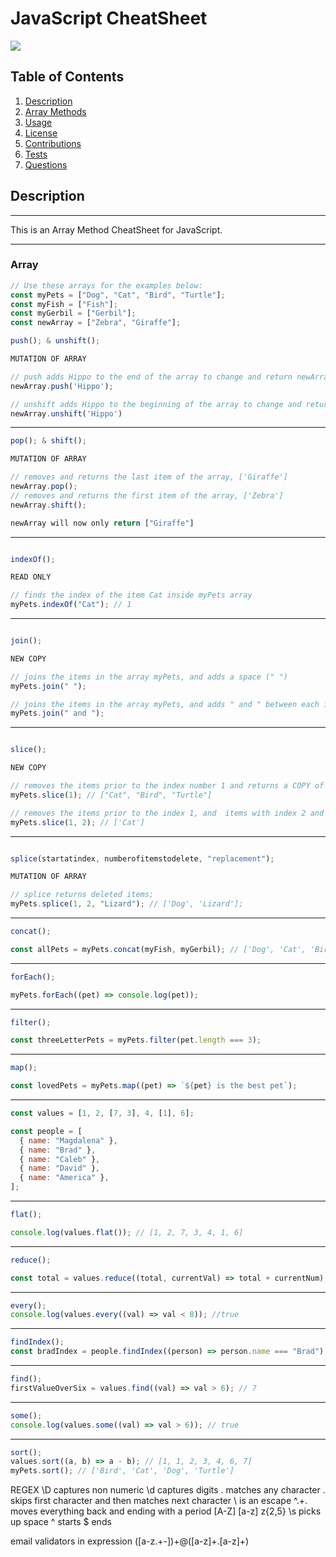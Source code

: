 # JavaScript CheatSheet

![](https://img.shields.io/badge/License-MIT-white.svg)

## Table of Contents

1. [Description](#description)
2. [Array Methods](#array)
3. [Usage](#usage)
4. [License](#license)
5. [Contributions](#contributions)
6. [Tests](#tests)
7. [Questions](#questions)

## Description

---

This is an Array Method CheatSheet for JavaScript.

---

### Array

```js
// Use these arrays for the examples below:
const myPets = ["Dog", "Cat", "Bird", "Turtle"];
const myFish = ["Fish"];
const myGerbil = ["Gerbil"];
const newArray = ["Zebra", "Giraffe"];
```

```js
push(); & unshift();

MUTATION OF ARRAY

// push adds Hippo to the end of the array to change and return newArray = ['Zebra','Giraffe','Hippo']
newArray.push('Hippo');

// unshift adds Hippo to the beginning of the array to change and return newArray = ['Hippo', 'Zebra', 'Giraffe']
newArray.unshift('Hippo')
```


---

```js
pop(); & shift();

MUTATION OF ARRAY

// removes and returns the last item of the array, ['Giraffe']
newArray.pop();
// removes and returns the first item of the array, ['Zebra']
newArray.shift();

newArray will now only return ["Giraffe"]

```

---

```js

indexOf();

READ ONLY

// finds the index of the item Cat inside myPets array
myPets.indexOf("Cat"); // 1
```

---

```js

join();

NEW COPY

// joins the items in the array myPets, and adds a space (" ") 
myPets.join(" ");

// joins the items in the array myPets, and adds " and " between each item.
myPets.join(" and ");

```

---

```js

slice();

NEW COPY

// removes the items prior to the index number 1 and returns a COPY of myPets
myPets.slice(1); // ["Cat", "Bird", "Turtle"]

// removes the items prior to the index 1, and  items with index 2 and after and returns a COPY of myPets
myPets.slice(1, 2); // ['Cat']
```

---

```js

splice(startatindex, numberofitemstodelete, "replacement");

MUTATION OF ARRAY

// splice returns deleted items; 
myPets.splice(1, 2, "Lizard"); // ['Dog', 'Lizard'];
```

---

```js
concat();

const allPets = myPets.concat(myFish, myGerbil); // ['Dog', 'Cat', 'Bird', 'Turtle', 'Fish', 'Gerbil']
```

---

```js
forEach();

myPets.forEach((pet) => console.log(pet));
```

---

```js
filter();

const threeLetterPets = myPets.filter(pet.length === 3);
```

---

```js
map();

const lovedPets = myPets.map((pet) => `${pet} is the best pet`);
```

---

```js
const values = [1, 2, [7, 3], 4, [1], 6];

const people = [
  { name: "Magdalena" },
  { name: "Brad" },
  { name: "Caleb" },
  { name: "David" },
  { name: "America" },
];
```

---

```js
flat();

console.log(values.flat()); // [1, 2, 7, 3, 4, 1, 6]
```

---

```js
reduce();

const total = values.reduce((total, currentVal) => total + currentNum); // total =
```

---

```js
every();
console.log(values.every((val) => val < 8)); //true
```

---

```js
findIndex();
const bradIndex = people.findIndex((person) => person.name === "Brad"); // 1
```

---

```js
find();
firstValueOverSix = values.find((val) => val > 6); // 7
```

---

```js
some();
console.log(values.some((val) => val > 6)); // true
```

---

```js
sort();
values.sort((a, b) => a - b); // [1, 1, 2, 3, 4, 6, 7]
myPets.sort(); // ['Bird', 'Cat', 'Dog', 'Turtle']
```




REGEX
                    \D captures non numeric
                    \d captures digits
                    .  matches any character
                    \. skips first character and then matches next character
                    \ is an escape
                    ^.+\. moves everything back and ending with a period
                    [A-Z]
                    [a-z]
                    z{2,5}
                    \s picks up space
                    ^ starts
                    $ ends

email validators in expression
([a-z\.\+\-])+@([a-z]+\.[a-z]+)
